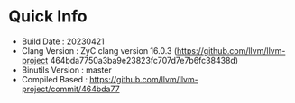 # Quick Info
* Build Date : 20230421
* Clang Version : ZyC clang version 16.0.3 (https://github.com/llvm/llvm-project 464bda7750a3ba9e23823fc707d7e7b6fc38438d)
* Binutils Version : master
* Compiled Based : https://github.com/llvm/llvm-project/commit/464bda77

